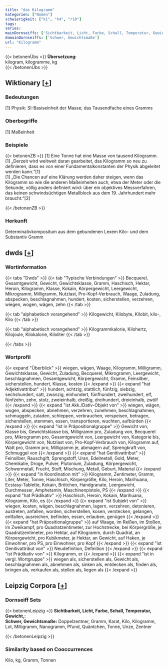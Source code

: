 ```yaml
---
title: "das Kilogramm"
kategorien: ["Nomen"]
schwierigkeit: ["k1", "h4", "r10"]
tags:
series:
mainDornseiffs: ['Sichtbarkeit, Licht, Farbe, Schall, Temperatur, Gewicht,']
domainDornseiffs: ['Schwer, Gewichtsmaße']
url: "Kilogramm"
---
```


{{< betonenÜbs >}}
**Übersetzung:**  
kilogram, kilogramme, kg  
{{< /betonenÜbs >}}

## Wiktionary [[+](https://de.wiktionary.org/wiki/Kilogramm)]

### Bedeutungen
[1] Physik: SI-Basiseinheit der Masse; das Tausendfache eines Gramms  

### Oberbegriffe
[1] Maßeinheit  

### Beispiele
{{< betonenZB >}}
[1] Eine Tonne hat eine Masse von tausend Kilogramm.  
[1] „Derzeit wird weltweit daran gearbeitet, das Kilogramm so neu zu definieren, dass es von einer Fundamentalkonstanten der Physik abgeleitet werden kann.“[1]  
[1] „Die Chancen auf eine Klärung werden daher steigen, wenn das Kilogramm so wie die anderen Maßeinheiten auch, etwa der Meter oder die Sekunde, völlig anders definiert wird: über ein objektives Messverfahren, das keinen schwindsüchtigen Metallblock aus dem 19. Jahrhundert mehr braucht.“[2]  

{{< /betonenZB >}}
### Herkunft
Determinativkompositum aus dem gebundenen Lexem Kilo- und dem Substantiv Gramm  



## dwds [[+](https://www.dwds.de/wb/Kilogramm)]

### Wortinformation
{{< tabs "Dwds" >}}
{{< tab "Typische Verbindungen" >}}
Becquerel, Gesamtgewicht, Gewicht, Gewichtsklasse, Gramm, Haschisch, Hektar, Heroin, Kilogramm, Klasse, Kokain, Körpergewicht, Leergewicht, Mikrogramm, Milligramm, Nutzlast, Pro-Kopf-Verbrauch, Waage, Zuladung, abspecken, beschlagnahmen, hundert, kosten, sicherstellen, verzehren, wiegen, wogen, wägen, zehn
{{< /tab >}}

{{< tab "alphabetisch vorangehend" >}}
Kilogewicht, Kilobyte, Kilobit, kilo-, Kilo
{{< /tab >}}

{{< tab "alphabetisch vorangehend" >}}
Kilogrammkalorie, Kilohertz, Kilojoule, Kilokalorie, Kiloliter
{{< /tab >}}

{{< /tabs >}}

### Wortprofil
{{< expand "Überblick" >}} wiegen, wägen, Waage, Kilogramm, Milligramm, Gewichtsklasse, Gewicht, Zuladung, Becquerel, Mikrogramm, Leergewicht, beschlagnahmen, Gesamtgewicht, Körpergewicht, Gramm, Feinsilber, sicherstellen, hundert, Klasse, kosten {{< /expand >}}
{{< expand "hat Adjektivattribut" >}} hundert, achtzig, stattlich, fünfzig, siebzig, sechshundert, satt, zwanzig, einhundert, fünfhundert, zweihundert, elf, fünfzehn, zehn, stolz, zweieinhalb, dreißig, dreihundert, dreieinhalb, zwölf {{< /expand >}}
{{< expand "ist Akk./Dativ-Objekt von" >}} wiegen, wägen, wogen, abspecken, abnehmen, verzehren, zunehmen, beschlagnahmen, schmuggeln, zuladen, schleppen, verbrauchen, verspeisen, betragen, sicherstellen, stemmen, essen, transportieren, wuchten, aufbürden {{< /expand >}}
{{< expand "ist in Präpositionalgruppe" >}} Gewicht von, Klasse bis, Gewichtsklasse bis, Milligramm pro, Zuladung von, Becquerel pro, Mikrogramm pro, Gesamtgewicht von, Leergewicht von, Kategorie bis, Körpergewicht von, Nutzlast von, Pro-Kopf-Verbrauch von, Kilogramm auf, Watt pro, Gramm pro, Milligramm je, abmagern auf, Sprengkraft von, Schmuggel von {{< /expand >}}
{{< expand "hat Genitivattribut" >}} Feinsilber, Rauschgift, Sprengstoff, Uran, Edelmetall, Gold, Meter, Chemikalie, Droge, Pulver, Plutonium, Zuladung, Körpergewicht, Schwermetall, Frucht, Stoff, Mischung, Metall, Geburt, Material {{< /expand >}}
{{< expand "in Koordination mit" >}} Kilogramm, Zentimeter, Gramm, Liter, Meter, Tonne, Haschisch, Körpergröße, Kilo, Heroin, Marihuana, Ecstasy-Tablette, Kokain, Brötchen, Handgranate, Leergewicht, Durchmesser, Amphetamin, Maschinenpistole, PS {{< /expand >}}
{{< expand "hat Prädikativ" >}} Haschisch, Heroin, Kokain, Marihuana, Kilogramm, Kilo, es {{< /expand >}}
{{< expand "ist Subjekt von" >}} wiegen, kosten, wägen, beschlagnahmen, lagern, verzehren, detonieren, austreten, anfallen, worden, sicherstellen, kosen, verstecken, gelangen, entfallen, ausreichen, befinden, essen, erlauben, genügen {{< /expand >}}
{{< expand "hat Präpositionalgruppe" >}} auf Waage, im Reißen, im Stoßen, im Zweikampf, pro Quadratzentimeter, zur Hochstrecke, bei Körpergröße, je Quadratzentimeter, pro Hektar, auf Kilogramm, durch Quadrat, an Körpergewicht, pro Kubikmeter, je Hektar, an Gewicht, auf Haken, je Einwohner, pro PS, pro Einwohner, pro Kopf {{< /expand >}}
{{< expand "ist Genitivattribut von" >}} Neudefinition, Definition {{< /expand >}}
{{< expand "ist Prädikativ von" >}} Kilogramm, er {{< /expand >}}
{{< expand "ist in vergl. Wortgruppe" >}} wiegen als, sicherstellen als, Gewicht als, beschlagnahmen als, abnehmen als, sinken als, entdecken als, finden als, bringen als, verkaufen als, stellen als, liegen als {{< /expand >}}

## Leipzig Corpora [[+](https://corpora.uni-leipzig.de/en/res?word=Kilogramm&corpusId=deu_newscrawl-public_2018)]

### Dornseiff Sets
{{< betonenLeipzig >}}
**Sichtbarkeit, Licht, Farbe, Schall, Temperatur, Gewicht,:**  
**Schwer, Gewichtsmaße:** Doppelzentner, Gramm, Karat, Kilo, Kilogramm, Lot, Milligramm, Nanogramm, Pfund, Quäntchen, Tonne, Unze, Zentner  

{{< /betonenLeipzig >}}

### Similarity based on Cooccurrences
Kilo, kg, Gramm, Tonnen

